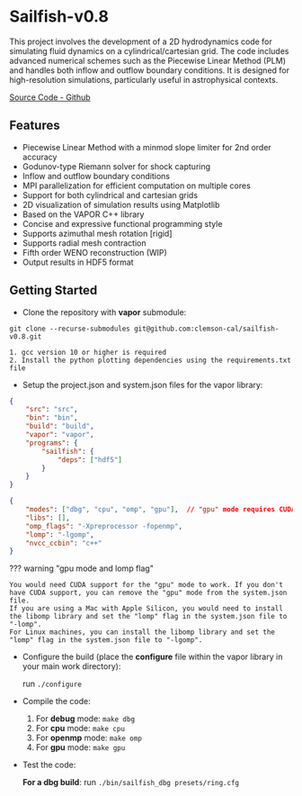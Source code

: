 # Sailfish-v0.8

This project involves the development of a 2D hydrodynamics code for simulating fluid dynamics on a cylindrical/cartesian grid. The code includes advanced numerical schemes such as the Piecewise Linear Method (PLM) and handles both inflow and outflow boundary conditions. It is designed for high-resolution simulations, particularly useful in astrophysical contexts.

[Source Code - Github](https://github.com/clemson-cal/sailfish-v0.8)

## Features
- Piecewise Linear Method with a minmod slope limiter for 2nd order accuracy
- Godunov-type Riemann solver for shock capturing
- Inflow and outflow boundary conditions
- MPI parallelization for efficient computation on multiple cores
- Support for both cylindrical and cartesian grids
- 2D visualization of simulation results using Matplotlib
- Based on the VAPOR C++ library
- Concise and expressive functional programming style
- Supports azimuthal mesh rotation [rigid]
- Supports radial mesh contraction
- Fifth order WENO reconstruction (WIP)
- Output results in HDF5 format

## Getting Started
- Clone the repository with __vapor__ submodule:

`git clone --recurse-submodules git@github.com:clemson-cal/sailfish-v0.8.git`

    1. gcc version 10 or higher is required
    2. Install the python plotting dependencies using the requirements.txt file

- Setup the project.json and system.json files for the vapor library:

```json title="project.json"
{
	"src": "src",
	"bin": "bin",
	"build": "build",
	"vapor": "vapor",
	"programs": {
		"sailfish": {
			"deps": ["hdf5"]
		}
	}
}
```
```json title="system.json"
{
    "modes": ["dbg", "cpu", "omp", "gpu"],  // "gpu" mode requires CUDA support
    "libs": [],
    "omp_flags": "-Xpreprocessor -fopenmp",
    "lomp": "-lgomp",
    "nvcc_ccbin": "c++"
}
```
??? warning "gpu mode and lomp flag"

    You would need CUDA support for the "gpu" mode to work. If you don't have CUDA support, you can remove the "gpu" mode from the system.json file.
    If you are using a Mac with Apple Silicon, you would need to install the libomp library and set the "lomp" flag in the system.json file to "-lomp".
    For Linux machines, you can install the libomp library and set the "lomp" flag in the system.json file to "-lgomp".

- Configure the build (place the __configure__ file within the vapor library in your main work directory):

    run `./configure`

- Compile the code:

    1. For __debug__ mode: `make dbg`
    2. For __cpu__ mode: `make cpu`
    3. For __openmp__ mode: `make omp`
    4. For __gpu__ mode: `make gpu`

- Test the code:

    __For a dbg build__: run `./bin/sailfish_dbg presets/ring.cfg`

